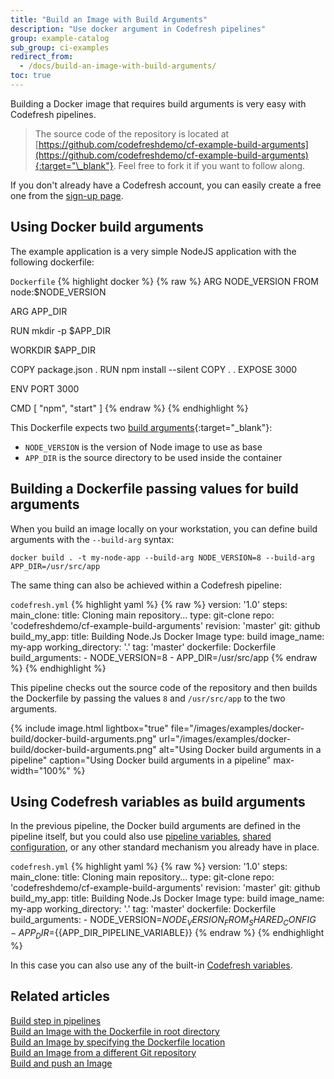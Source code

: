 ```yaml
---
title: "Build an Image with Build Arguments"
description: "Use docker argument in Codefresh pipelines"
group: example-catalog
sub_group: ci-examples
redirect_from:
  - /docs/build-an-image-with-build-arguments/
toc: true
---
```


Building a Docker image that requires build arguments is very easy with Codefresh pipelines.

>The source code of the repository is located at [https://github.com/codefreshdemo/cf-example-build-arguments](https://github.com/codefreshdemo/cf-example-build-arguments){:target="\_blank"}. Feel free to fork it if you want to follow along.

If you don't already have a Codefresh account, you can easily create a free one from the [sign-up page]({{site.baseurl}}/docs/administration/create-a-codefresh-account/).

## Using Docker build arguments

The example application is a very simple NodeJS application with the following dockerfile:

`Dockerfile`
{% highlight docker %}
{% raw %}
ARG NODE_VERSION
FROM node:$NODE_VERSION

ARG APP_DIR

RUN mkdir -p $APP_DIR

WORKDIR $APP_DIR

COPY package.json .
RUN npm install --silent
COPY . .
EXPOSE 3000

ENV PORT 3000

CMD [ "npm", "start" ]
{% endraw %}
{% endhighlight %}

This Dockerfile expects two [build arguments](https://docs.docker.com/engine/reference/builder/#/arg){:target="\_blank"}:

* `NODE_VERSION` is the version of Node image to use as base 
* `APP_DIR` is the source directory to be used inside the container

## Building a Dockerfile passing values for build arguments

When you build an image locally on your workstation, you can define build arguments with the `--build-arg` syntax:

```
docker build . -t my-node-app --build-arg NODE_VERSION=8 --build-arg APP_DIR=/usr/src/app
```

The same thing can also be achieved within a Codefresh pipeline:


  `codefresh.yml`
{% highlight yaml %}
{% raw %}
version: '1.0'
steps:
  main_clone:
    title: Cloning main repository...
    type: git-clone
    repo: 'codefreshdemo/cf-example-build-arguments'
    revision: 'master'
    git: github
  build_my_app:
    title: Building Node.Js Docker Image
    type: build
    image_name: my-app
    working_directory: '.'
    tag: 'master'
    dockerfile: Dockerfile
    build_arguments:
      - NODE_VERSION=8
      - APP_DIR=/usr/src/app
{% endraw %}
{% endhighlight %}

This pipeline checks out the source code of the repository and then builds the Dockerfile by passing the values `8` and `/usr/src/app` to the two arguments.

{% include image.html 
lightbox="true" 
file="/images/examples/docker-build/docker-build-arguments.png" 
url="/images/examples/docker-build/docker-build-arguments.png" 
alt="Using Docker build arguments in a pipeline"
caption="Using Docker build arguments in a pipeline"
max-width="100%" 
%}

## Using Codefresh variables as build arguments

In the previous pipeline, the Docker build arguments are defined in the pipeline itself, but you could also use [pipeline variables]({{site.baseurl}}/docs/pipelines/pipelines/#creating-new-pipelines), [shared configuration]({{site.baseurl}}/docs/pipelines/shared-configuration/), or any other standard mechanism you already have in place.

  `codefresh.yml`
{% highlight yaml %}
{% raw %}
version: '1.0'
steps:
  main_clone:
    title: Cloning main repository...
    type: git-clone
    repo: 'codefreshdemo/cf-example-build-arguments'
    revision: 'master'
    git: github
  build_my_app:
    title: Building Node.Js Docker Image
    type: build
    image_name: my-app
    working_directory: '.'
    tag: 'master'
    dockerfile: Dockerfile
    build_arguments:
      - NODE_VERSION=${{NODE_VERSION_FROM_SHARED_CONFIG}}
      - APP_DIR=${{APP_DIR_PIPELINE_VARIABLE}}
{% endraw %}
{% endhighlight %}

In this case you can also use any of the built-in [Codefresh variables]({{site.baseurl}}/docs/pipelines/variables/).



## Related articles
[Build step in pipelines]({{site.baseurl}}/docs/pipelines/steps/build/)  
[Build an Image with the Dockerfile in root directory]({{site.baseurl}}/docs/example-catalog/ci-examples/build-an-image-dockerfile-in-root-directory/)  
[Build an Image by specifying the Dockerfile location]({{site.baseurl}}/docs/example-catalog/ci-examples/build-an-image-specify-dockerfile-location)  
[Build an Image from a different Git repository]({{site.baseurl}}/docs/example-catalog/ci-examples/build-an-image-from-a-different-git-repository)  
[Build and push an Image]({{site.baseurl}}/docs/yaml-examples/example-catalog/ci-examples/build-and-push-an-image)  
